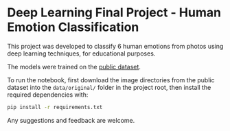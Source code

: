 # Deep Learning Final Project - Human Emotion Classification

This project was developed to classify 6 human emotions from photos using deep learning techniques, for educational purposes.

The models were trained on the [public dataset](https://www.kaggle.com/datasets/yousefmohamed20/sentiment-images-classifier/data).

To run the notebook, first download the image directories from the public dataset into the `data/original/` folder in the project root, then install the required dependencies with:

```bash
pip install -r requirements.txt
```

Any suggestions and feedback are welcome.
